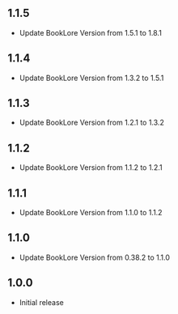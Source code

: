 <!-- https://developers.home-assistant.io/docs/add-ons/presentation#keeping-a-changelog -->
## 1.1.5
- Update BookLore Version from 1.5.1 to 1.8.1

## 1.1.4
- Update BookLore Version from 1.3.2 to 1.5.1

## 1.1.3
- Update BookLore Version from 1.2.1 to 1.3.2

## 1.1.2
- Update BookLore Version from 1.1.2 to 1.2.1

## 1.1.1
- Update BookLore Version from 1.1.0 to 1.1.2

## 1.1.0
- Update BookLore Version from 0.38.2 to 1.1.0

## 1.0.0

- Initial release
